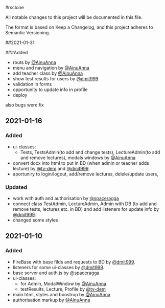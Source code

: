 #rsclone

All notable changes to this project will be documented in this file.

The format is based on Keep a Changelog, and this project adheres to Semantic Versioning.

##2021-01-31

###Added

* routs by [@AinuAnna](https://github.com/AinuAnna)
* menu and navigation by [@AinuAnna](https://github.com/AinuAnna)
* add teacher class by [@AinuAnna](https://github.com/AinuAnna)
* show test results for users by [@dmit999](https://github.com/dmit999)
* validation in forms
* opportunity to update info in profile
* deploy

also bugs were fix
## 2021-01-16

### Added

* ui-classes:
  * Tests, TestsAdmin(to add and change tests), LectureAdmin(to add and remove lectures), modals windows
by [@AinuAnna](https://github.com/AinuAnna)
* convert docx into html to put in BD (when admin or teacher adds lecture) by [@tv-dem](https://github.com/tv-dem) and [@dmit999](https://github.com/dmit999).
* aportuniry to login/logout, add/remove lectures, delele/update users,

### Updated

* work with auth and authorisation by [@spaceragga](https://github.com/spaceragga)
* connect class TestAdmin, LectureAdmin, Admin with DB (to add and remove tests, lectures etc. in BD) and add
listeners for update info by [@dmit999](https://github.com/dmit999).
* changed some styles

## 2021-01-10

### Added

* FireBase with base filds and requests to BD by [@dmit999](https://github.com/dmit999).
* listeners for some ui-classes by [@dmit999](https://github.com/dmit999).
* base server and auth.js by [@spaceragga](https://github.com/spaceragga)
* ui-classes:
  * for Admin, ModalWindow by [@AinuAnna](https://github.com/AinuAnna)
  * testResults, Lecture, Profile by [@tv-dem](https://github.com/tv-dem)
* main.html, styles and boostrup by [@AinuAnna](https://github.com/AinuAnna)
* authorisation markup by [@AinuAnna](https://github.com/AinuAnna)

